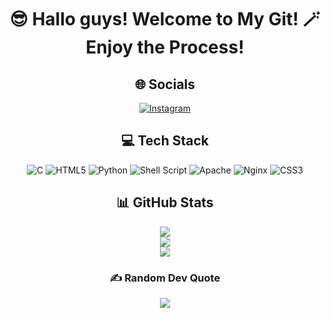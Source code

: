 <div align="center">

# 😎 Hallo guys! Welcome to My Git! 🪄 Enjoy the Process!

## 🌐 Socials
[![Instagram](https://img.shields.io/badge/Instagram-%23E4405F.svg?logo=Instagram&logoColor=white)](https://instagram.com/ngabrio_1235)

## 💻 Tech Stack
![C](https://img.shields.io/badge/c-%2300599C.svg?style=for-the-badge&logo=c&logoColor=white) 
![HTML5](https://img.shields.io/badge/html5-%23E34F26.svg?style=for-the-badge&logo=html5&logoColor=white) 
![Python](https://img.shields.io/badge/python-3670A0?style=for-the-badge&logo=python&logoColor=ffdd54) 
![Shell Script](https://img.shields.io/badge/shell_script-%23121011.svg?style=for-the-badge&logo=gnu-bash&logoColor=white) 
![Apache](https://img.shields.io/badge/apache-%23D42029.svg?style=for-the-badge&logo=apache&logoColor=white) 
![Nginx](https://img.shields.io/badge/nginx-%23009639.svg?style=for-the-badge&logo=nginx&logoColor=white) 
![CSS3](https://img.shields.io/badge/css3-%231572B6.svg?style=for-the-badge&logo=css3&logoColor=white)

## 📊 GitHub Stats
![](https://github-readme-stats.vercel.app/api?username=Ngab-Rio&theme=dark&hide_border=true)  
![](https://github-readme-streak-stats.herokuapp.com/?user=Ngab-Rio&theme=dark&hide_border=true)  
![](https://github-readme-stats.vercel.app/api/top-langs/?username=Ngab-Rio&theme=dark&hide_border=true&layout=compact)

### ✍️ Random Dev Quote
![](https://quotes-github-readme.vercel.app/api?type=vertical&theme=radical)

</div>
